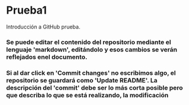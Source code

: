 # Prueba1
Introducción a GitHub prueba.

### Se puede editar el contenido del repositorio mediante el lenguaje 'markdown', editándolo y esos cambios se verán reflejados enel documento.

### Si al dar click en 'Commit changes' no escribimos algo, el repositorio se guardará como 'Update README'. La descripción del 'commit' debe ser lo más corta posible pero que describa lo que se está realizando, la modificación
